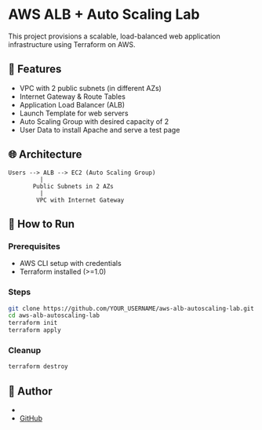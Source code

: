 # AWS ALB + Auto Scaling Lab

This project provisions a scalable, load-balanced web application infrastructure using Terraform on AWS.

## 🚀 Features

- VPC with 2 public subnets (in different AZs)
- Internet Gateway & Route Tables
- Application Load Balancer (ALB)
- Launch Template for web servers
- Auto Scaling Group with desired capacity of 2
- User Data to install Apache and serve a test page

## 🌐 Architecture

```
Users --> ALB --> EC2 (Auto Scaling Group)
         |
       Public Subnets in 2 AZs
         |
        VPC with Internet Gateway
```

## 🧰 How to Run

### Prerequisites
- AWS CLI setup with credentials
- Terraform installed (>=1.0)

### Steps
```bash
git clone https://github.com/YOUR_USERNAME/aws-alb-autoscaling-lab.git
cd aws-alb-autoscaling-lab
terraform init
terraform apply
```

### Cleanup
```bash
terraform destroy
```

## 📌 Author
- 
- [GitHub](https://github.com/harishekar10)

